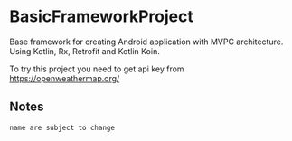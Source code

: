 BasicFrameworkProject
=====================


Base framework for creating Android application with MVPC architecture.
Using Kotlin, Rx, Retrofit and Kotlin Koin.

To try this project you need to get api key from https://openweathermap.org/

## Notes 
`name are subject to change`
